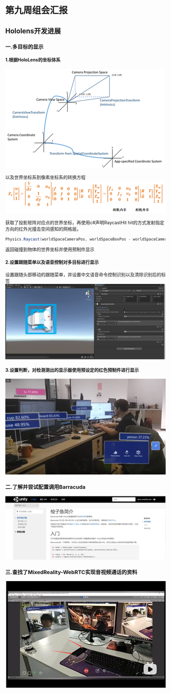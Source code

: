 # 第九周组会汇报
## Hololens开发进展
### 一.多目标的显示
#### 1.根据HoloLens的坐标体系
![image](https://github.com/Juesqi/Dream-towering-tree/blob/main/images/pvcameratransform_px.png)

以及世界坐标系到像素坐标系的转换方程
![image](https://github.com/Juesqi/Dream-towering-tree/blob/main/images/projectequral.png)

获取了投影矩阵对应点的世界坐标，再使用c#声明RaycastHit hit的方式发射指定方向的红外光撞击空间感知的网格层。
```c#
Physics.Raycast(worldSpaceCameraPos, worldSpaceBoxPos - worldSpaceCameraPos, out hit, 20, GetSpatialMeshMask());
```
返回碰撞到物体的世界坐标并使用预制件显示

#### 2.设置跟随菜单以及语音控制对多目标进行显示
设置跟随头部移动的跟随菜单，并设置中文语音命令控制识别以及清除识别后的标签
![image](https://github.com/Juesqi/Dream-towering-tree/blob/main/images/2022-4-19speech.png)
#### 3.设置判断，对检测测出的显示器使用预设定的红色预制件进行显示
![image](https://github.com/Juesqi/Dream-towering-tree/blob/main/images/2022-4-19example.png)
### 二.了解并尝试配置调用Barracuda
![image](https://github.com/Juesqi/Dream-towering-tree/blob/main/images/2022-4-19Barracuda.png)
### 三.查找了MixedReality-WebRTC实现音视频通话的资料
![image](https://github.com/Juesqi/Dream-towering-tree/blob/main/images/2022-4-19Arallow.png)
